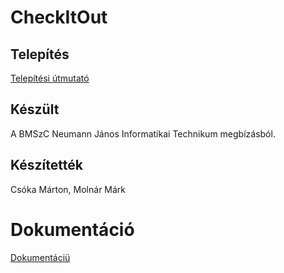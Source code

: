 # CheckItOut

## Telepítés

[Telepítési útmutató](install.md "Telepítési útmutató")

## Készült

A BMSzC Neumann János Informatikai Technikum megbízásból.

## Készítették

Csóka Márton, Molnár Márk

# Dokumentáció

[Dokumentáciü](https://www.notion.so/1de14af4e9c780008bb6c0be9501c179v=1de14af4e9c7811598f5000ca7d57257&pvs=4)